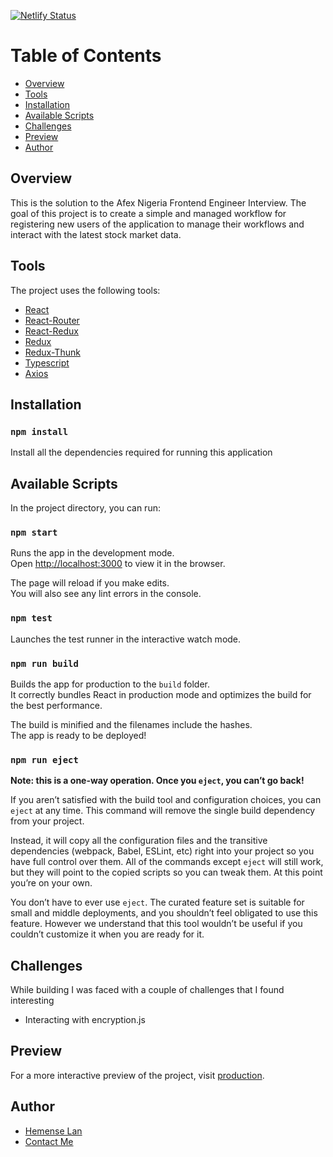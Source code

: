[![Netlify Status](https://api.netlify.com/api/v1/badges/4d1971e8-a2c1-4dc4-aa76-12398cd67aa7/deploy-status)](https://app.netlify.com/sites/hemense-comx/deploys)

# Table of Contents

- [Overview](#overview)
- [Tools](#tools)
- [Installation](#installation)
- [Available Scripts](#available-scripts)
- [Challenges](#challenges)
- [Preview](#preview)
- [Author](#author)

## Overview

This is the solution to the Afex Nigeria Frontend Engineer Interview. The goal of this project is to create a simple and managed workflow for registering new users of the application to manage their workflows and interact with the latest stock market data.

## Tools

The project uses the following tools:

- [React](https://reactjs.org/)
- [React-Router](https://reacttraining.com/react-router/web/guides/quick-start)
- [React-Redux](https://react-redux.js.org/)
- [Redux](https://redux.js.org/)
- [Redux-Thunk]()
- [Typescript](https://www.typescriptlang.org/)
- [Axios](https://www.npmjs.com/package/axios)

## Installation

### `npm install`

Install all the dependencies required for running this application

## Available Scripts

In the project directory, you can run:

### `npm start`

Runs the app in the development mode.\
Open [http://localhost:3000](http://localhost:3000) to view it in the browser.

The page will reload if you make edits.\
You will also see any lint errors in the console.

### `npm test`

Launches the test runner in the interactive watch mode.

### `npm run build`

Builds the app for production to the `build` folder.\
It correctly bundles React in production mode and optimizes the build for the best performance.

The build is minified and the filenames include the hashes.\
The app is ready to be deployed!

### `npm run eject`

**Note: this is a one-way operation. Once you `eject`, you can’t go back!**

If you aren’t satisfied with the build tool and configuration choices, you can `eject` at any time. This command will remove the single build dependency from your project.

Instead, it will copy all the configuration files and the transitive dependencies (webpack, Babel, ESLint, etc) right into your project so you have full control over them. All of the commands except `eject` will still work, but they will point to the copied scripts so you can tweak them. At this point you’re on your own.

You don’t have to ever use `eject`. The curated feature set is suitable for small and middle deployments, and you shouldn’t feel obligated to use this feature. However we understand that this tool wouldn’t be useful if you couldn’t customize it when you are ready for it.

## Challenges

While building I was faced with a couple of challenges that I found interesting

- Interacting with encryption.js

## Preview

For a more interactive preview of the project, visit [production](https://hemense-comx.netlify.app).

## Author

- [Hemense Lan](https://hemense.net)
- [Contact Me](mailto:lihemen@gmail.com)


